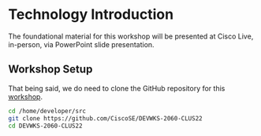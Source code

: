 # Technology Introduction

The foundational material for this workshop will be presented at Cisco Live, in-person, via PowerPoint slide presentation.

## Workshop Setup

That being said, we do need to clone the GitHub repository for this [workshop](https://github.com/CiscoSE/DEVWKS-2060-CLUS22).

```bash
cd /home/developer/src
git clone https://github.com/CiscoSE/DEVWKS-2060-CLUS22
cd DEVWKS-2060-CLUS22
```
